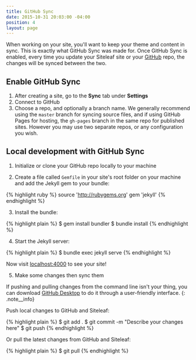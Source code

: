 ```yaml
---
title: GitHub Sync
date: 2015-10-31 20:03:00 -04:00
position: 4
layout: page
---
```


When working on your site, you'll want to keep your theme and content in sync. This is exactly what GitHub Sync was made for. Once GitHub Sync is enabled, every time you update your Siteleaf site or your [GitHub](https://github.com) repo, the changes will be synced between the two.

## Enable GitHub Sync

1. After creating a site, go to the **Sync** tab under **Settings**
2. Connect to GitHub
3. Choose a repo, and optionally a branch name. We generally recommend using the `master` branch for syncing source files, and if using GitHub Pages for hosting, the `gh-pages` branch in the same repo for published sites. However you may use two separate repos, or any configuration you wish.

## Local development with GitHub Sync

1) Initialize or clone your GitHub repo locally to your machine

2) Create a file called `Gemfile` in your site's root folder on your machine and add the Jekyll gem to your bundle:

{% highlight ruby %}
source 'http://rubygems.org'
gem 'jekyll'
{% endhighlight %}

3) Install the bundle:

{% highlight plain %}
$ gem install bundler
$ bundle install
{% endhighlight %}

4) Start the Jekyll server:

{% highlight plain %}
$ bundle exec jekyll serve
{% endhighlight %}

Now visit [localhost:4000](http://localhost:4000) to see your site!

5) Make some changes then sync them

If pushing and pulling changes from the command line isn't your thing, you can download [GitHub Desktop](https://desktop.github.com/) to do it through a user-friendly interface.
{: .note__info}

Push local changes to GitHub and Siteleaf:

{% highlight plain %}
$ git add .
$ git commit -m "Describe your changes here"
$ git push
{% endhighlight %}

Or pull the latest changes from GitHub and Siteleaf:

{% highlight plain %}
$ git pull
{% endhighlight %}
